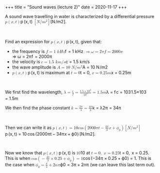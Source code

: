 +++
title = "Sound waves (lecture 2)"
date = 2020-11-17
+++
<p>A sound wave travelling in water is characterized by a differential pressure <span class="ql-formula" data-value="p\left(x,t\right)">﻿<span contenteditable="false"><span class="katex"><span class="katex-mathml"><math><semantics><mrow><mi>p</mi><mrow><mo fence="true">(</mo><mi>x</mi><mo separator="true">,</mo><mi>t</mi><mo fence="true">)</mo></mrow></mrow><annotation encoding="application/x-tex">p\left(x,t\right)</annotation></semantics></math></span><span class="katex-html" aria-hidden="true"><span class="base"><span class="strut" style="height: 1em; vertical-align: -0.25em;"></span><span class="mord mathdefault">p</span><span class="mspace" style="margin-right: 0.16666666666666666em;"></span><span class="minner"><span class="mopen delimcenter" style="top: 0em;">(</span><span class="mord mathdefault">x</span><span class="mpunct">,</span><span class="mspace" style="margin-right: 0.16666666666666666em;"></span><span class="mord mathdefault">t</span><span class="mclose delimcenter" style="top: 0em;">)</span></span></span></span></span></span>﻿</span> <span class="ql-formula" data-value="\left[N/m^2\right]">﻿<span contenteditable="false"><span class="katex"><span class="katex-mathml"><math><semantics><mrow><mo fence="true">[</mo><mi>N</mi><mi mathvariant="normal">/</mi><msup><mi>m</mi><mn>2</mn></msup><mo fence="true">]</mo></mrow><annotation encoding="application/x-tex">\left[N/m^2\right]</annotation></semantics></math></span><span class="katex-html" aria-hidden="true"><span class="base"><span class="strut" style="height: 1.20001em; vertical-align: -0.35001em;"></span><span class="minner"><span class="mopen delimcenter" style="top: 0em;"><span class="delimsizing size1">[</span></span><span style="margin-right: 0.10903em;" class="mord mathdefault">N</span><span class="mord">/</span><span class="mord"><span class="mord mathdefault">m</span><span class="msupsub"><span class="vlist-t"><span class="vlist-r"><span class="vlist" style="height: 0.8141079999999999em;"><span class="" style="top: -3.063em; margin-right: 0.05em;"><span class="pstrut" style="height: 2.7em;"></span><span class="sizing reset-size6 size3 mtight"><span class="mord mtight">2</span></span></span></span></span></span></span></span><span class="mclose delimcenter" style="top: 0em;"><span class="delimsizing size1">]</span></span></span></span></span></span></span>﻿</span>.</p><p><br></p><p>Find an expression for <span class="ql-formula" data-value="p\left(x,t\right)">﻿<span contenteditable="false"><span class="katex"><span class="katex-mathml"><math><semantics><mrow><mi>p</mi><mrow><mo fence="true">(</mo><mi>x</mi><mo separator="true">,</mo><mi>t</mi><mo fence="true">)</mo></mrow></mrow><annotation encoding="application/x-tex">p\left(x,t\right)</annotation></semantics></math></span><span class="katex-html" aria-hidden="true"><span class="base"><span class="strut" style="height: 1em; vertical-align: -0.25em;"></span><span class="mord mathdefault">p</span><span class="mspace" style="margin-right: 0.16666666666666666em;"></span><span class="minner"><span class="mopen delimcenter" style="top: 0em;">(</span><span class="mord mathdefault">x</span><span class="mpunct">,</span><span class="mspace" style="margin-right: 0.16666666666666666em;"></span><span class="mord mathdefault">t</span><span class="mclose delimcenter" style="top: 0em;">)</span></span></span></span></span></span>﻿</span>, given that:</p><ul><li>the frequency is <span class="ql-formula" data-value="f=1\ kHz">﻿<span contenteditable="false"><span class="katex"><span class="katex-mathml"><math><semantics><mrow><mi>f</mi><mo>=</mo><mn>1</mn><mtext>&nbsp;</mtext><mi>k</mi><mi>H</mi><mi>z</mi></mrow><annotation encoding="application/x-tex">f=1\ kHz</annotation></semantics></math></span><span class="katex-html" aria-hidden="true"><span class="base"><span class="strut" style="height: 0.8888799999999999em; vertical-align: -0.19444em;"></span><span style="margin-right: 0.10764em;" class="mord mathdefault">f</span><span class="mspace" style="margin-right: 0.2777777777777778em;"></span><span class="mrel">=</span><span class="mspace" style="margin-right: 0.2777777777777778em;"></span></span><span class="base"><span class="strut" style="height: 0.69444em; vertical-align: 0em;"></span><span class="mord">1</span><span class="mspace">&nbsp;</span><span style="margin-right: 0.03148em;" class="mord mathdefault">k</span><span style="margin-right: 0.08125em;" class="mord mathdefault">H</span><span style="margin-right: 0.04398em;" class="mord mathdefault">z</span></span></span></span></span>﻿</span> <span class="ql-formula" data-value="\Rightarrow\omega=2\pi f=2000\pi">﻿<span contenteditable="false"><span class="katex"><span class="katex-mathml"><math><semantics><mrow><mo>⇒</mo><mi>ω</mi><mo>=</mo><mn>2</mn><mi>π</mi><mi>f</mi><mo>=</mo><mn>2000</mn><mi>π</mi></mrow><annotation encoding="application/x-tex">\Rightarrow\omega=2\pi f=2000\pi</annotation></semantics></math></span><span class="katex-html" aria-hidden="true"><span class="base"><span class="strut" style="height: 0.36687em; vertical-align: 0em;"></span><span class="mrel">⇒</span><span class="mspace" style="margin-right: 0.2777777777777778em;"></span></span><span class="base"><span class="strut" style="height: 0.43056em; vertical-align: 0em;"></span><span style="margin-right: 0.03588em;" class="mord mathdefault">ω</span><span class="mspace" style="margin-right: 0.2777777777777778em;"></span><span class="mrel">=</span><span class="mspace" style="margin-right: 0.2777777777777778em;"></span></span><span class="base"><span class="strut" style="height: 0.8888799999999999em; vertical-align: -0.19444em;"></span><span class="mord">2</span><span style="margin-right: 0.03588em;" class="mord mathdefault">π</span><span style="margin-right: 0.10764em;" class="mord mathdefault">f</span><span class="mspace" style="margin-right: 0.2777777777777778em;"></span><span class="mrel">=</span><span class="mspace" style="margin-right: 0.2777777777777778em;"></span></span><span class="base"><span class="strut" style="height: 0.64444em; vertical-align: 0em;"></span><span class="mord">2</span><span class="mord">0</span><span class="mord">0</span><span class="mord">0</span><span style="margin-right: 0.03588em;" class="mord mathdefault">π</span></span></span></span></span>﻿</span> </li><li>the velocity is <span class="ql-formula" data-value="c=1.5\ km/s">﻿<span contenteditable="false"><span class="katex"><span class="katex-mathml"><math><semantics><mrow><mi>c</mi><mo>=</mo><mn>1.5</mn><mtext>&nbsp;</mtext><mi>k</mi><mi>m</mi><mi mathvariant="normal">/</mi><mi>s</mi></mrow><annotation encoding="application/x-tex">c=1.5\ km/s</annotation></semantics></math></span><span class="katex-html" aria-hidden="true"><span class="base"><span class="strut" style="height: 0.43056em; vertical-align: 0em;"></span><span class="mord mathdefault">c</span><span class="mspace" style="margin-right: 0.2777777777777778em;"></span><span class="mrel">=</span><span class="mspace" style="margin-right: 0.2777777777777778em;"></span></span><span class="base"><span class="strut" style="height: 1em; vertical-align: -0.25em;"></span><span class="mord">1</span><span class="mord">.</span><span class="mord">5</span><span class="mspace">&nbsp;</span><span style="margin-right: 0.03148em;" class="mord mathdefault">k</span><span class="mord mathdefault">m</span><span class="mord">/</span><span class="mord mathdefault">s</span></span></span></span></span>﻿</span> </li><li>the wave amplitude is <span class="ql-formula" data-value="A=10\ N/m^2">﻿<span contenteditable="false"><span class="katex"><span class="katex-mathml"><math><semantics><mrow><mi>A</mi><mo>=</mo><mn>10</mn><mtext>&nbsp;</mtext><mi>N</mi><mi mathvariant="normal">/</mi><msup><mi>m</mi><mn>2</mn></msup></mrow><annotation encoding="application/x-tex">A=10\ N/m^2</annotation></semantics></math></span><span class="katex-html" aria-hidden="true"><span class="base"><span class="strut" style="height: 0.68333em; vertical-align: 0em;"></span><span class="mord mathdefault">A</span><span class="mspace" style="margin-right: 0.2777777777777778em;"></span><span class="mrel">=</span><span class="mspace" style="margin-right: 0.2777777777777778em;"></span></span><span class="base"><span class="strut" style="height: 1.064108em; vertical-align: -0.25em;"></span><span class="mord">1</span><span class="mord">0</span><span class="mspace">&nbsp;</span><span style="margin-right: 0.10903em;" class="mord mathdefault">N</span><span class="mord">/</span><span class="mord"><span class="mord mathdefault">m</span><span class="msupsub"><span class="vlist-t"><span class="vlist-r"><span class="vlist" style="height: 0.8141079999999999em;"><span class="" style="top: -3.063em; margin-right: 0.05em;"><span class="pstrut" style="height: 2.7em;"></span><span class="sizing reset-size6 size3 mtight"><span class="mord mtight">2</span></span></span></span></span></span></span></span></span></span></span></span>﻿</span> </li><li><span class="ql-formula" data-value="p\left(x,t\right)">﻿<span contenteditable="false"><span class="katex"><span class="katex-mathml"><math><semantics><mrow><mi>p</mi><mrow><mo fence="true">(</mo><mi>x</mi><mo separator="true">,</mo><mi>t</mi><mo fence="true">)</mo></mrow></mrow><annotation encoding="application/x-tex">p\left(x,t\right)</annotation></semantics></math></span><span class="katex-html" aria-hidden="true"><span class="base"><span class="strut" style="height: 1em; vertical-align: -0.25em;"></span><span class="mord mathdefault">p</span><span class="mspace" style="margin-right: 0.16666666666666666em;"></span><span class="minner"><span class="mopen delimcenter" style="top: 0em;">(</span><span class="mord mathdefault">x</span><span class="mpunct">,</span><span class="mspace" style="margin-right: 0.16666666666666666em;"></span><span class="mord mathdefault">t</span><span class="mclose delimcenter" style="top: 0em;">)</span></span></span></span></span></span>﻿</span> is maximum at <span class="ql-formula" data-value="t=0">﻿<span contenteditable="false"><span class="katex"><span class="katex-mathml"><math><semantics><mrow><mi>t</mi><mo>=</mo><mn>0</mn></mrow><annotation encoding="application/x-tex">t=0</annotation></semantics></math></span><span class="katex-html" aria-hidden="true"><span class="base"><span class="strut" style="height: 0.61508em; vertical-align: 0em;"></span><span class="mord mathdefault">t</span><span class="mspace" style="margin-right: 0.2777777777777778em;"></span><span class="mrel">=</span><span class="mspace" style="margin-right: 0.2777777777777778em;"></span></span><span class="base"><span class="strut" style="height: 0.64444em; vertical-align: 0em;"></span><span class="mord">0</span></span></span></span></span>﻿</span>, <span class="ql-formula" data-value="x=0.25m">﻿<span contenteditable="false"><span class="katex"><span class="katex-mathml"><math><semantics><mrow><mi>x</mi><mo>=</mo><mn>0.25</mn><mi>m</mi></mrow><annotation encoding="application/x-tex">x=0.25m</annotation></semantics></math></span><span class="katex-html" aria-hidden="true"><span class="base"><span class="strut" style="height: 0.43056em; vertical-align: 0em;"></span><span class="mord mathdefault">x</span><span class="mspace" style="margin-right: 0.2777777777777778em;"></span><span class="mrel">=</span><span class="mspace" style="margin-right: 0.2777777777777778em;"></span></span><span class="base"><span class="strut" style="height: 0.64444em; vertical-align: 0em;"></span><span class="mord">0</span><span class="mord">.</span><span class="mord">2</span><span class="mord">5</span><span class="mord mathdefault">m</span></span></span></span></span>﻿</span></li></ul><p><br></p><p>We first find the wavelength, <span class="ql-formula" data-value="\lambda=\frac{c}{f}=\frac{1.5\times10^3}{10^3}=1.5m">﻿<span contenteditable="false"><span class="katex"><span class="katex-mathml"><math><semantics><mrow><mi>λ</mi><mo>=</mo><mfrac><mi>c</mi><mi>f</mi></mfrac><mo>=</mo><mfrac><mrow><mn>1.5</mn><mo>×</mo><mn>1</mn><msup><mn>0</mn><mn>3</mn></msup></mrow><mrow><mn>1</mn><msup><mn>0</mn><mn>3</mn></msup></mrow></mfrac><mo>=</mo><mn>1.5</mn><mi>m</mi></mrow><annotation encoding="application/x-tex">\lambda=\frac{c}{f}=\frac{1.5\times10^3}{10^3}=1.5m</annotation></semantics></math></span><span class="katex-html" aria-hidden="true"><span class="base"><span class="strut" style="height: 0.69444em; vertical-align: 0em;"></span><span class="mord mathdefault">λ</span><span class="mspace" style="margin-right: 0.2777777777777778em;"></span><span class="mrel">=</span><span class="mspace" style="margin-right: 0.2777777777777778em;"></span></span><span class="base"><span class="strut" style="height: 1.1764999999999999em; vertical-align: -0.481108em;"></span><span class="mord"><span class="mopen nulldelimiter"></span><span class="mfrac"><span class="vlist-t vlist-t2"><span class="vlist-r"><span class="vlist" style="height: 0.695392em;"><span class="" style="top: -2.6550000000000002em;"><span class="pstrut" style="height: 3em;"></span><span class="sizing reset-size6 size3 mtight"><span class="mord mtight"><span style="margin-right: 0.10764em;" class="mord mathdefault mtight">f</span></span></span></span><span class="" style="top: -3.23em;"><span class="pstrut" style="height: 3em;"></span><span class="frac-line" style="border-bottom-width: 0.04em;"></span></span><span class="" style="top: -3.394em;"><span class="pstrut" style="height: 3em;"></span><span class="sizing reset-size6 size3 mtight"><span class="mord mtight"><span class="mord mathdefault mtight">c</span></span></span></span></span><span class="vlist-s">​</span></span><span class="vlist-r"><span class="vlist" style="height: 0.481108em;"><span class=""></span></span></span></span></span><span class="mclose nulldelimiter"></span></span><span class="mspace" style="margin-right: 0.2777777777777778em;"></span><span class="mrel">=</span><span class="mspace" style="margin-right: 0.2777777777777778em;"></span></span><span class="base"><span class="strut" style="height: 1.36292em; vertical-align: -0.345em;"></span><span class="mord"><span class="mopen nulldelimiter"></span><span class="mfrac"><span class="vlist-t vlist-t2"><span class="vlist-r"><span class="vlist" style="height: 1.01792em;"><span class="" style="top: -2.6550000000000002em;"><span class="pstrut" style="height: 3em;"></span><span class="sizing reset-size6 size3 mtight"><span class="mord mtight"><span class="mord mtight">1</span><span class="mord mtight"><span class="mord mtight">0</span><span class="msupsub"><span class="vlist-t"><span class="vlist-r"><span class="vlist" style="height: 0.7463142857142857em;"><span class="" style="top: -2.786em; margin-right: 0.07142857142857144em;"><span class="pstrut" style="height: 2.5em;"></span><span class="sizing reset-size3 size1 mtight"><span class="mord mtight">3</span></span></span></span></span></span></span></span></span></span></span><span class="" style="top: -3.23em;"><span class="pstrut" style="height: 3em;"></span><span class="frac-line" style="border-bottom-width: 0.04em;"></span></span><span class="" style="top: -3.394em;"><span class="pstrut" style="height: 3em;"></span><span class="sizing reset-size6 size3 mtight"><span class="mord mtight"><span class="mord mtight">1</span><span class="mord mtight">.</span><span class="mord mtight">5</span><span class="mbin mtight">×</span><span class="mord mtight">1</span><span class="mord mtight"><span class="mord mtight">0</span><span class="msupsub"><span class="vlist-t"><span class="vlist-r"><span class="vlist" style="height: 0.8913142857142857em;"><span class="" style="top: -2.931em; margin-right: 0.07142857142857144em;"><span class="pstrut" style="height: 2.5em;"></span><span class="sizing reset-size3 size1 mtight"><span class="mord mtight">3</span></span></span></span></span></span></span></span></span></span></span></span><span class="vlist-s">​</span></span><span class="vlist-r"><span class="vlist" style="height: 0.345em;"><span class=""></span></span></span></span></span><span class="mclose nulldelimiter"></span></span><span class="mspace" style="margin-right: 0.2777777777777778em;"></span><span class="mrel">=</span><span class="mspace" style="margin-right: 0.2777777777777778em;"></span></span><span class="base"><span class="strut" style="height: 0.64444em; vertical-align: 0em;"></span><span class="mord">1</span><span class="mord">.</span><span class="mord">5</span><span class="mord mathdefault">m</span></span></span></span></span>﻿</span> </p><p>We then find the phase constant <span class="ql-formula" data-value="k=\frac{2\pi}{\lambda}=\frac{4\pi}{3}">﻿<span contenteditable="false"><span class="katex"><span class="katex-mathml"><math><semantics><mrow><mi>k</mi><mo>=</mo><mfrac><mrow><mn>2</mn><mi>π</mi></mrow><mi>λ</mi></mfrac><mo>=</mo><mfrac><mrow><mn>4</mn><mi>π</mi></mrow><mn>3</mn></mfrac></mrow><annotation encoding="application/x-tex">k=\frac{2\pi}{\lambda}=\frac{4\pi}{3}</annotation></semantics></math></span><span class="katex-html" aria-hidden="true"><span class="base"><span class="strut" style="height: 0.69444em; vertical-align: 0em;"></span><span style="margin-right: 0.03148em;" class="mord mathdefault">k</span><span class="mspace" style="margin-right: 0.2777777777777778em;"></span><span class="mrel">=</span><span class="mspace" style="margin-right: 0.2777777777777778em;"></span></span><span class="base"><span class="strut" style="height: 1.190108em; vertical-align: -0.345em;"></span><span class="mord"><span class="mopen nulldelimiter"></span><span class="mfrac"><span class="vlist-t vlist-t2"><span class="vlist-r"><span class="vlist" style="height: 0.845108em;"><span class="" style="top: -2.6550000000000002em;"><span class="pstrut" style="height: 3em;"></span><span class="sizing reset-size6 size3 mtight"><span class="mord mtight"><span class="mord mathdefault mtight">λ</span></span></span></span><span class="" style="top: -3.23em;"><span class="pstrut" style="height: 3em;"></span><span class="frac-line" style="border-bottom-width: 0.04em;"></span></span><span class="" style="top: -3.394em;"><span class="pstrut" style="height: 3em;"></span><span class="sizing reset-size6 size3 mtight"><span class="mord mtight"><span class="mord mtight">2</span><span style="margin-right: 0.03588em;" class="mord mathdefault mtight">π</span></span></span></span></span><span class="vlist-s">​</span></span><span class="vlist-r"><span class="vlist" style="height: 0.345em;"><span class=""></span></span></span></span></span><span class="mclose nulldelimiter"></span></span><span class="mspace" style="margin-right: 0.2777777777777778em;"></span><span class="mrel">=</span><span class="mspace" style="margin-right: 0.2777777777777778em;"></span></span><span class="base"><span class="strut" style="height: 1.190108em; vertical-align: -0.345em;"></span><span class="mord"><span class="mopen nulldelimiter"></span><span class="mfrac"><span class="vlist-t vlist-t2"><span class="vlist-r"><span class="vlist" style="height: 0.845108em;"><span class="" style="top: -2.6550000000000002em;"><span class="pstrut" style="height: 3em;"></span><span class="sizing reset-size6 size3 mtight"><span class="mord mtight"><span class="mord mtight">3</span></span></span></span><span class="" style="top: -3.23em;"><span class="pstrut" style="height: 3em;"></span><span class="frac-line" style="border-bottom-width: 0.04em;"></span></span><span class="" style="top: -3.394em;"><span class="pstrut" style="height: 3em;"></span><span class="sizing reset-size6 size3 mtight"><span class="mord mtight"><span class="mord mtight">4</span><span style="margin-right: 0.03588em;" class="mord mathdefault mtight">π</span></span></span></span></span><span class="vlist-s">​</span></span><span class="vlist-r"><span class="vlist" style="height: 0.345em;"><span class=""></span></span></span></span></span><span class="mclose nulldelimiter"></span></span></span></span></span></span>﻿</span></p><p><br></p><p>Then we can write it as <span class="ql-formula" data-value="p\left(x,t\right)=10\cos\left(2000\pi t-\frac{4\pi}{3}x+\phi_0\right)\left[N/m^2\right]">﻿<span contenteditable="false"><span class="katex"><span class="katex-mathml"><math><semantics><mrow><mi>p</mi><mrow><mo fence="true">(</mo><mi>x</mi><mo separator="true">,</mo><mi>t</mi><mo fence="true">)</mo></mrow><mo>=</mo><mn>10</mn><mi>cos</mi><mo>⁡</mo><mrow><mo fence="true">(</mo><mn>2000</mn><mi>π</mi><mi>t</mi><mo>−</mo><mfrac><mrow><mn>4</mn><mi>π</mi></mrow><mn>3</mn></mfrac><mi>x</mi><mo>+</mo><msub><mi>ϕ</mi><mn>0</mn></msub><mo fence="true">)</mo></mrow><mrow><mo fence="true">[</mo><mi>N</mi><mi mathvariant="normal">/</mi><msup><mi>m</mi><mn>2</mn></msup><mo fence="true">]</mo></mrow></mrow><annotation encoding="application/x-tex">p\left(x,t\right)=10\cos\left(2000\pi t-\frac{4\pi}{3}x+\phi_0\right)\left[N/m^2\right]</annotation></semantics></math></span><span class="katex-html" aria-hidden="true"><span class="base"><span class="strut" style="height: 1em; vertical-align: -0.25em;"></span><span class="mord mathdefault">p</span><span class="mspace" style="margin-right: 0.16666666666666666em;"></span><span class="minner"><span class="mopen delimcenter" style="top: 0em;">(</span><span class="mord mathdefault">x</span><span class="mpunct">,</span><span class="mspace" style="margin-right: 0.16666666666666666em;"></span><span class="mord mathdefault">t</span><span class="mclose delimcenter" style="top: 0em;">)</span></span><span class="mspace" style="margin-right: 0.2777777777777778em;"></span><span class="mrel">=</span><span class="mspace" style="margin-right: 0.2777777777777778em;"></span></span><span class="base"><span class="strut" style="height: 1.20001em; vertical-align: -0.35001em;"></span><span class="mord">1</span><span class="mord">0</span><span class="mspace" style="margin-right: 0.16666666666666666em;"></span><span class="mop">cos</span><span class="mspace" style="margin-right: 0.16666666666666666em;"></span><span class="minner"><span class="mopen delimcenter" style="top: 0em;"><span class="delimsizing size1">(</span></span><span class="mord">2</span><span class="mord">0</span><span class="mord">0</span><span class="mord">0</span><span style="margin-right: 0.03588em;" class="mord mathdefault">π</span><span class="mord mathdefault">t</span><span class="mspace" style="margin-right: 0.2222222222222222em;"></span><span class="mbin">−</span><span class="mspace" style="margin-right: 0.2222222222222222em;"></span><span class="mord"><span class="mopen nulldelimiter"></span><span class="mfrac"><span class="vlist-t vlist-t2"><span class="vlist-r"><span class="vlist" style="height: 0.845108em;"><span class="" style="top: -2.6550000000000002em;"><span class="pstrut" style="height: 3em;"></span><span class="sizing reset-size6 size3 mtight"><span class="mord mtight"><span class="mord mtight">3</span></span></span></span><span class="" style="top: -3.23em;"><span class="pstrut" style="height: 3em;"></span><span class="frac-line" style="border-bottom-width: 0.04em;"></span></span><span class="" style="top: -3.394em;"><span class="pstrut" style="height: 3em;"></span><span class="sizing reset-size6 size3 mtight"><span class="mord mtight"><span class="mord mtight">4</span><span style="margin-right: 0.03588em;" class="mord mathdefault mtight">π</span></span></span></span></span><span class="vlist-s">​</span></span><span class="vlist-r"><span class="vlist" style="height: 0.345em;"><span class=""></span></span></span></span></span><span class="mclose nulldelimiter"></span></span><span class="mord mathdefault">x</span><span class="mspace" style="margin-right: 0.2222222222222222em;"></span><span class="mbin">+</span><span class="mspace" style="margin-right: 0.2222222222222222em;"></span><span class="mord"><span class="mord mathdefault">ϕ</span><span class="msupsub"><span class="vlist-t vlist-t2"><span class="vlist-r"><span class="vlist" style="height: 0.30110799999999993em;"><span class="" style="top: -2.5500000000000003em; margin-left: 0em; margin-right: 0.05em;"><span class="pstrut" style="height: 2.7em;"></span><span class="sizing reset-size6 size3 mtight"><span class="mord mtight">0</span></span></span></span><span class="vlist-s">​</span></span><span class="vlist-r"><span class="vlist" style="height: 0.15em;"><span class=""></span></span></span></span></span></span><span class="mclose delimcenter" style="top: 0em;"><span class="delimsizing size1">)</span></span></span><span class="mspace" style="margin-right: 0.16666666666666666em;"></span><span class="minner"><span class="mopen delimcenter" style="top: 0em;"><span class="delimsizing size1">[</span></span><span style="margin-right: 0.10903em;" class="mord mathdefault">N</span><span class="mord">/</span><span class="mord"><span class="mord mathdefault">m</span><span class="msupsub"><span class="vlist-t"><span class="vlist-r"><span class="vlist" style="height: 0.8141079999999999em;"><span class="" style="top: -3.063em; margin-right: 0.05em;"><span class="pstrut" style="height: 2.7em;"></span><span class="sizing reset-size6 size3 mtight"><span class="mord mtight">2</span></span></span></span></span></span></span></span><span class="mclose delimcenter" style="top: 0em;"><span class="delimsizing size1">]</span></span></span></span></span></span></span>﻿</span>.</p><p><br></p><p>Now we know that <span class="ql-formula" data-value="p\left(x,t\right)">﻿<span contenteditable="false"><span class="katex"><span class="katex-mathml"><math><semantics><mrow><mi>p</mi><mrow><mo fence="true">(</mo><mi>x</mi><mo separator="true">,</mo><mi>t</mi><mo fence="true">)</mo></mrow></mrow><annotation encoding="application/x-tex">p\left(x,t\right)</annotation></semantics></math></span><span class="katex-html" aria-hidden="true"><span class="base"><span class="strut" style="height: 1em; vertical-align: -0.25em;"></span><span class="mord mathdefault">p</span><span class="mspace" style="margin-right: 0.16666666666666666em;"></span><span class="minner"><span class="mopen delimcenter" style="top: 0em;">(</span><span class="mord mathdefault">x</span><span class="mpunct">,</span><span class="mspace" style="margin-right: 0.16666666666666666em;"></span><span class="mord mathdefault">t</span><span class="mclose delimcenter" style="top: 0em;">)</span></span></span></span></span></span>﻿</span> is <span class="ql-formula" data-value="10">﻿<span contenteditable="false"><span class="katex"><span class="katex-mathml"><math><semantics><mrow><mn>10</mn></mrow><annotation encoding="application/x-tex">10</annotation></semantics></math></span><span class="katex-html" aria-hidden="true"><span class="base"><span class="strut" style="height: 0.64444em; vertical-align: 0em;"></span><span class="mord">1</span><span class="mord">0</span></span></span></span></span>﻿</span> at <span class="ql-formula" data-value="t=0,\ x=0.25">﻿<span contenteditable="false"><span class="katex"><span class="katex-mathml"><math><semantics><mrow><mi>t</mi><mo>=</mo><mn>0</mn><mo separator="true">,</mo><mtext>&nbsp;</mtext><mi>x</mi><mo>=</mo><mn>0.25</mn></mrow><annotation encoding="application/x-tex">t=0,\ x=0.25</annotation></semantics></math></span><span class="katex-html" aria-hidden="true"><span class="base"><span class="strut" style="height: 0.61508em; vertical-align: 0em;"></span><span class="mord mathdefault">t</span><span class="mspace" style="margin-right: 0.2777777777777778em;"></span><span class="mrel">=</span><span class="mspace" style="margin-right: 0.2777777777777778em;"></span></span><span class="base"><span class="strut" style="height: 0.8388800000000001em; vertical-align: -0.19444em;"></span><span class="mord">0</span><span class="mpunct">,</span><span class="mspace" style="margin-right: 0.16666666666666666em;"></span><span class="mspace">&nbsp;</span><span class="mord mathdefault">x</span><span class="mspace" style="margin-right: 0.2777777777777778em;"></span><span class="mrel">=</span><span class="mspace" style="margin-right: 0.2777777777777778em;"></span></span><span class="base"><span class="strut" style="height: 0.64444em; vertical-align: 0em;"></span><span class="mord">0</span><span class="mord">.</span><span class="mord">2</span><span class="mord">5</span></span></span></span></span>﻿</span>. This is when <span class="ql-formula" data-value="\cos\left(-\frac{4\pi}{3}\times0.25+\phi_0\right)=1">﻿<span contenteditable="false"><span class="katex"><span class="katex-mathml"><math><semantics><mrow><mi>cos</mi><mo>⁡</mo><mrow><mo fence="true">(</mo><mo>−</mo><mfrac><mrow><mn>4</mn><mi>π</mi></mrow><mn>3</mn></mfrac><mo>×</mo><mn>0.25</mn><mo>+</mo><msub><mi>ϕ</mi><mn>0</mn></msub><mo fence="true">)</mo></mrow><mo>=</mo><mn>1</mn></mrow><annotation encoding="application/x-tex">\cos\left(-\frac{4\pi}{3}\times0.25+\phi_0\right)=1</annotation></semantics></math></span><span class="katex-html" aria-hidden="true"><span class="base"><span class="strut" style="height: 1.20001em; vertical-align: -0.35001em;"></span><span class="mop">cos</span><span class="mspace" style="margin-right: 0.16666666666666666em;"></span><span class="minner"><span class="mopen delimcenter" style="top: 0em;"><span class="delimsizing size1">(</span></span><span class="mord">−</span><span class="mord"><span class="mopen nulldelimiter"></span><span class="mfrac"><span class="vlist-t vlist-t2"><span class="vlist-r"><span class="vlist" style="height: 0.845108em;"><span class="" style="top: -2.6550000000000002em;"><span class="pstrut" style="height: 3em;"></span><span class="sizing reset-size6 size3 mtight"><span class="mord mtight"><span class="mord mtight">3</span></span></span></span><span class="" style="top: -3.23em;"><span class="pstrut" style="height: 3em;"></span><span class="frac-line" style="border-bottom-width: 0.04em;"></span></span><span class="" style="top: -3.394em;"><span class="pstrut" style="height: 3em;"></span><span class="sizing reset-size6 size3 mtight"><span class="mord mtight"><span class="mord mtight">4</span><span style="margin-right: 0.03588em;" class="mord mathdefault mtight">π</span></span></span></span></span><span class="vlist-s">​</span></span><span class="vlist-r"><span class="vlist" style="height: 0.345em;"><span class=""></span></span></span></span></span><span class="mclose nulldelimiter"></span></span><span class="mspace" style="margin-right: 0.2222222222222222em;"></span><span class="mbin">×</span><span class="mspace" style="margin-right: 0.2222222222222222em;"></span><span class="mord">0</span><span class="mord">.</span><span class="mord">2</span><span class="mord">5</span><span class="mspace" style="margin-right: 0.2222222222222222em;"></span><span class="mbin">+</span><span class="mspace" style="margin-right: 0.2222222222222222em;"></span><span class="mord"><span class="mord mathdefault">ϕ</span><span class="msupsub"><span class="vlist-t vlist-t2"><span class="vlist-r"><span class="vlist" style="height: 0.30110799999999993em;"><span class="" style="top: -2.5500000000000003em; margin-left: 0em; margin-right: 0.05em;"><span class="pstrut" style="height: 2.7em;"></span><span class="sizing reset-size6 size3 mtight"><span class="mord mtight">0</span></span></span></span><span class="vlist-s">​</span></span><span class="vlist-r"><span class="vlist" style="height: 0.15em;"><span class=""></span></span></span></span></span></span><span class="mclose delimcenter" style="top: 0em;"><span class="delimsizing size1">)</span></span></span><span class="mspace" style="margin-right: 0.2777777777777778em;"></span><span class="mrel">=</span><span class="mspace" style="margin-right: 0.2777777777777778em;"></span></span><span class="base"><span class="strut" style="height: 0.64444em; vertical-align: 0em;"></span><span class="mord">1</span></span></span></span></span>﻿</span>. This is the case when <span class="ql-formula" data-value="\phi_0=\frac{\pi}{3}+2n\pi">﻿<span contenteditable="false"><span class="katex"><span class="katex-mathml"><math><semantics><mrow><msub><mi>ϕ</mi><mn>0</mn></msub><mo>=</mo><mfrac><mi>π</mi><mn>3</mn></mfrac><mo>+</mo><mn>2</mn><mi>n</mi><mi>π</mi></mrow><annotation encoding="application/x-tex">\phi_0=\frac{\pi}{3}+2n\pi</annotation></semantics></math></span><span class="katex-html" aria-hidden="true"><span class="base"><span class="strut" style="height: 0.8888799999999999em; vertical-align: -0.19444em;"></span><span class="mord"><span class="mord mathdefault">ϕ</span><span class="msupsub"><span class="vlist-t vlist-t2"><span class="vlist-r"><span class="vlist" style="height: 0.30110799999999993em;"><span class="" style="top: -2.5500000000000003em; margin-left: 0em; margin-right: 0.05em;"><span class="pstrut" style="height: 2.7em;"></span><span class="sizing reset-size6 size3 mtight"><span class="mord mtight">0</span></span></span></span><span class="vlist-s">​</span></span><span class="vlist-r"><span class="vlist" style="height: 0.15em;"><span class=""></span></span></span></span></span></span><span class="mspace" style="margin-right: 0.2777777777777778em;"></span><span class="mrel">=</span><span class="mspace" style="margin-right: 0.2777777777777778em;"></span></span><span class="base"><span class="strut" style="height: 1.040392em; vertical-align: -0.345em;"></span><span class="mord"><span class="mopen nulldelimiter"></span><span class="mfrac"><span class="vlist-t vlist-t2"><span class="vlist-r"><span class="vlist" style="height: 0.695392em;"><span class="" style="top: -2.6550000000000002em;"><span class="pstrut" style="height: 3em;"></span><span class="sizing reset-size6 size3 mtight"><span class="mord mtight"><span class="mord mtight">3</span></span></span></span><span class="" style="top: -3.23em;"><span class="pstrut" style="height: 3em;"></span><span class="frac-line" style="border-bottom-width: 0.04em;"></span></span><span class="" style="top: -3.394em;"><span class="pstrut" style="height: 3em;"></span><span class="sizing reset-size6 size3 mtight"><span class="mord mtight"><span style="margin-right: 0.03588em;" class="mord mathdefault mtight">π</span></span></span></span></span><span class="vlist-s">​</span></span><span class="vlist-r"><span class="vlist" style="height: 0.345em;"><span class=""></span></span></span></span></span><span class="mclose nulldelimiter"></span></span><span class="mspace" style="margin-right: 0.2222222222222222em;"></span><span class="mbin">+</span><span class="mspace" style="margin-right: 0.2222222222222222em;"></span></span><span class="base"><span class="strut" style="height: 0.64444em; vertical-align: 0em;"></span><span class="mord">2</span><span class="mord mathdefault">n</span><span style="margin-right: 0.03588em;" class="mord mathdefault">π</span></span></span></span></span>﻿</span> (we can leave this last term out).</p><p><br></p>